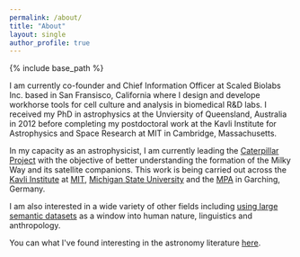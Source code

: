 ```yaml
---
permalink: /about/
title: "About"
layout: single
author_profile: true
---
```


{% include base_path %}

I am currently co-founder and Chief Information Officer at Scaled Biolabs Inc. based in San Fransisco, California where I design and develope workhorse tools for cell culture and analysis in biomedical R&D labs. I received my PhD in astrophysics at the Unviersity of Queensland, Australia in 2012 before completing my postdoctoral work at the Kavli Institute for Astrophysics and Space Research at MIT in Cambridge, Massachusetts.

In my capacity as an astrophysicist, I am currently leading the [Caterpillar Project](http://www.caterpillarproject.org) with the objective of better understanding the formation of the Milky Way and its satellite companions. This work is being carried out across the [Kavli Institute](http://space.mit.edu/‎) at [MIT](http://mit.edu), [Michigan State University](http://www.pa.msu.edu/astro/Astronomy.html) and the [MPA](http://www.mpa-garching.mpg.de/) in Garching, Germany.

I am also interested in a wide variety of other fields including [using large semantic datasets](http://brendangriffen.com/) as a window into human nature, linguistics and anthropology. 

You can what I've found interesting in the astronomy literature [here](https://delicious.com/bgriffen).
